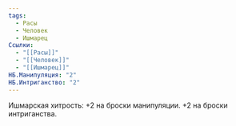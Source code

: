 ```yaml
---
tags:
  - Расы
  - Человек
  - Ишмарец
Ссылки:
  - "[[Расы]]"
  - "[[Человек]]"
  - "[[Ишмарец]]"
НБ.Манипуляция: "2"
НБ.Интриганство: "2"
---
```

Ишмарская хитрость:
+2 на броски манипуляции.
+2 на броски интриганства. 









